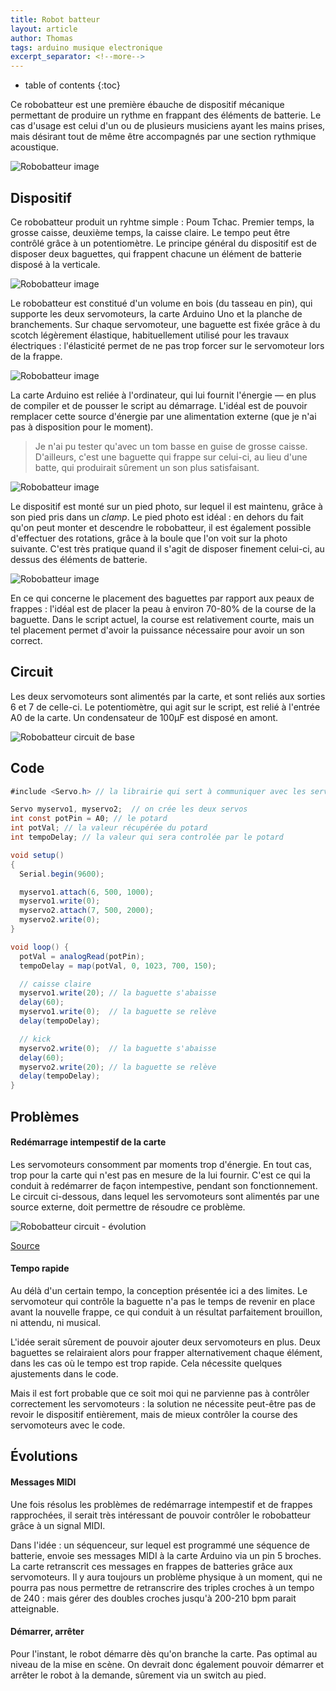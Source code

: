 ```yaml
---
title: Robot batteur
layout: article
author: Thomas
tags: arduino musique electronique
excerpt_separator: <!--more-->
---
```

* table of contents
{:toc}

Ce robobatteur est une première ébauche de dispositif mécanique permettant de produire un rythme en frappant des éléments de batterie. Le cas d'usage est celui d'un ou de plusieurs musiciens ayant les mains prises, mais désirant tout de même être accompagnés par une section rythmique acoustique.

![Robobatteur image](/assets/images/robotbatteur_5632.jpg)

## Dispositif ##
Ce robobatteur produit un ryhtme simple : Poum Tchac. Premier temps, la grosse caisse, deuxième temps, la caisse claire. Le tempo peut être contrôlé  grâce à un potentiomètre.
Le principe général du dispositif est de disposer deux baguettes, qui frappent chacune un élément de batterie disposé à la verticale.

![Robobatteur image](/assets/images/robotbatteur_5624.jpg)

Le robobatteur est constitué d'un volume en bois (du tasseau en pin), qui supporte les deux servomoteurs, la carte Arduino Uno et la planche de branchements. Sur chaque servomoteur, une baguette est fixée grâce à du scotch légèrement élastique, habituellement utilisé pour les travaux électriques : l'élasticité permet de ne pas trop forcer sur le servomoteur lors de la frappe.

![Robobatteur image](/assets/images/robotbatteur_5629.jpg)

La carte Arduino est reliée à l'ordinateur, qui lui fournit l'énergie ― en plus de compiler et de pousser le script au démarrage. L'idéal est de pouvoir remplacer cette source d'énergie par une alimentation externe (que je n'ai pas à disposition pour le moment).

> Je n'ai pu tester qu'avec un tom basse en guise de grosse caisse. D'ailleurs, c'est une baguette qui frappe sur celui-ci, au lieu d'une batte, qui produirait sûrement un son plus satisfaisant.

![Robobatteur image](/assets/images/robotbatteur_5630.jpg)

Le dispositif est monté sur un pied photo, sur lequel il est maintenu, grâce à son pied pris dans un *clamp*. Le pied photo est idéal : en dehors du fait qu'on peut monter et descendre le robobatteur, il est également possible d'effectuer des rotations, grâce à la boule que l'on voit sur la photo suivante. C'est très pratique quand il s'agit de disposer finement celui-ci, au dessus des éléments de batterie.

![Robobatteur image](/assets/images/robotbatteur_5628.jpg)

En ce qui concerne le placement des baguettes par rapport aux peaux de frappes : l'idéal est de placer la peau à environ 70-80% de la course de la baguette. Dans le script actuel, la course est relativement courte, mais un tel placement permet d'avoir la puissance nécessaire pour avoir un son correct.

## Circuit ##
Les deux servomoteurs sont alimentés par la carte, et sont reliés aux sorties 6 et 7 de celle-ci. Le potentiomètre, qui agit sur le script, est relié à l'entrée A0 de la carte. Un condensateur de 100µF est disposé en amont.

![Robobatteur circuit de base](/assets/images/robotbatteur-circuit-1.png)

## Code ##
``` java
#include <Servo.h> // la librairie qui sert à communiquer avec les servomoteurs

Servo myservo1, myservo2;  // on crée les deux servos
int const potPin = A0; // le potard
int potVal; // la valeur récupérée du potard
int tempoDelay; // la valeur qui sera controlée par le potard

void setup()
{
  Serial.begin(9600);

  myservo1.attach(6, 500, 1000);
  myservo1.write(0);
  myservo2.attach(7, 500, 2000);
  myservo2.write(0);
}

void loop() {
  potVal = analogRead(potPin);
  tempoDelay = map(potVal, 0, 1023, 700, 150);

  // caisse claire
  myservo1.write(20); // la baguette s'abaisse
  delay(60);
  myservo1.write(0);  // la baguette se relève
  delay(tempoDelay);

  // kick
  myservo2.write(0);  // la baguette s'abaisse
  delay(60);
  myservo2.write(20); // la baguette se relève
  delay(tempoDelay);
}
```
## Problèmes ##

#### Redémarrage intempestif de la carte ####

Les servomoteurs consomment par moments trop d'énergie. En tout cas, trop pour la carte qui n'est pas en mesure de la lui fournir. C'est ce qui la conduit à redémarrer de façon intempestive, pendant son fonctionnement. Le circuit ci-dessous, dans lequel les servomoteurs sont alimentés par une source externe, doit permettre de résoudre ce problème.

![Robobatteur circuit - évolution](/assets/images/robotbatteur-circuit-2.png)

[Source](https://www.carnetdumaker.net/articles/controler-un-servomoteur-avec-une-carte-arduino-genuino)  

#### Tempo rapide ####

Au délà d'un certain tempo, la conception présentée ici a des limites. Le servomoteur qui contrôle la baguette n'a pas le temps de revenir en place avant la nouvelle frappe, ce qui conduit à un résultat parfaitement brouillon, ni attendu, ni musical.

L'idée serait sûrement de pouvoir ajouter deux servomoteurs en plus. Deux baguettes se relairaient alors pour frapper alternativement chaque élément, dans les cas où le tempo est trop rapide. Cela nécessite quelques ajustements dans le code.

Mais il est fort probable que ce soit moi qui ne parvienne pas à contrôler correctement les servomoteurs : la solution ne nécessite peut-être pas de revoir le dispositif entièrement, mais de mieux contrôler la course des servomoteurs avec le code.

## Évolutions ##
#### Messages MIDI ####

Une fois résolus les problèmes de redémarrage intempestif et de frappes rapprochées, il serait très intéressant de pouvoir contrôler le robobatteur grâce à un signal MIDI.

Dans l'idée : un séquenceur, sur lequel est programmé une séquence de batterie, envoie ses messages MIDI à la carte Arduino via un pin 5 broches. La carte retranscrit ces messages en frappes de batteries grâce aux servomoteurs. Il y aura toujours un problème physique à un moment, qui ne pourra pas nous permettre de retranscrire des triples croches à un tempo de 240 : mais gérer des doubles croches jusqu'à 200-210 bpm parait atteignable.


#### Démarrer, arrêter ####
Pour l'instant, le robot démarre dès qu'on branche la carte. Pas optimal au niveau de la mise en scène. On devrait donc également pouvoir démarrer et arrêter le robot à la demande, sûrement via un switch au pied.

